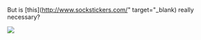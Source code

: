 But is [this](http://www.sockstickers.com/" target="_blank) really necessary?

<img src="http://www.sockstickers.com/socksticker_images/stickingonsock.jpg" border="0" />